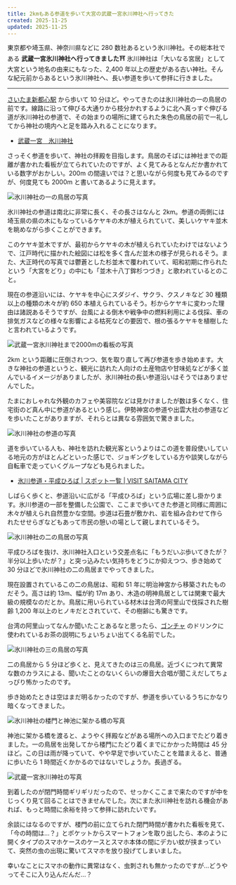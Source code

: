```yaml
---
title: 2kmもある参道を歩いて大宮の武蔵一宮氷川神社へ行ってきた
created: 2025-11-25
updated: 2025-11-25
---
```


東京都や埼玉県、神奈川県などに 280 数社あるという氷川神社。その総本社である **武蔵一宮氷川神社へ行ってきました⛩️** 氷川神社は「大いなる宮居」として大宮という地名の由来にもなった、2,400 年以上の歴史がある古い神社。そんな紀元前からあるという氷川神社へ、長い参道を歩いて参拝に行きました。

---

[さいたま新都心駅](https://www.jreast.co.jp/estation/station/info.aspx?StationCd=1711) から歩いて 10 分ほど。やってきたのは氷川神社の一の鳥居の前です。線路に沿って伸びる大通りから枝分かれするように北へ真っすぐ伸びる道が氷川神社の参道で、その始まりの場所に建てられた朱色の鳥居の前で一礼してから神社の境内へと足を踏み入れることになります。

- [武蔵一宮　氷川神社](https://www.musashiichinomiya-hikawa.or.jp/)

さっそく参道を歩いて、神社の拝殿を目指します。鳥居のそばには神社までの距離が書かれた看板が立てられていたのですが、よく見てみるとなんだか書かれている数字がおかしい。200m の間違いでは？と思いながら何度も見てみるのですが、何度見ても 2000m と書いてあるように見えます。

![氷川神社の一の鳥居の写真](b92551cb-aae2-4c6f-2724-a92ea0b2b900)

氷川神社の参道は南北に非常に長く、その長さはなんと 2km。参道の両側には埼玉県の県の木にもなっているケヤキの木が植えられていて、美しいケヤキ並木を眺めながら歩くことができます。

このケヤキ並木ですが、最初からケヤキの木が植えられていたわけではないようで、江戸時代に描かれた絵図には松を多く含んだ並木の様子が見られるそう。また、大正時代の写真では鬱蒼とした杉並木で覆われていて、昭和初期に作られたという「大宮をどり」の中にも「並木十八丁鉾杉つづき」と歌われているとのこと。

現在の参道沿いには、ケヤキを中心にスダジイ、サクラ、クスノキなど 30 種類以上の種類の木々が約 650 本植えられているそう。杉からケヤキに変わった理由は諸説あるそうですが、台風による倒木や戦争中の燃料利用による伐採、車の排気ガスなどの様々な影響による枯死などの要因で、根の張るケヤキを植樹したと言われているようです。

![武蔵一宮氷川神社まで2000mの看板の写真](2de30f91-cd3c-4508-8bd5-f284bd693800)

2km という距離に圧倒されつつ、気を取り直して再び参道を歩き始めます。大きな神社の参道というと、観光に訪れた人向けの土産物店や甘味処などが多く並んでいるイメージがありましたが、氷川神社の長い参道沿いはそうではありませんでした。

たまにおしゃれな外観のカフェや美容院などは見かけましたが数は多くなく、住宅街のど真ん中に参道があるという感じ。伊勢神宮の参道や出雲大社の参道などを歩いたことがありますが、それらとは異なる雰囲気で驚きました。

![氷川神社の参道の写真](73c3cdff-e041-4bee-b795-5e571500ba00)

道を歩いている人も、神社を訪れた観光客というよりはこの道を普段使いしている地元の方がほとんどといった感じで、ジョギングをしている方や談笑しながら自転車で走っていくグループなども見られました。

- [氷川参道・平成ひろば | スポット一覧 | VISIT SAITAMA CITY](https://visitsaitamacity.jp/spots/39)

しばらく歩くと、参道沿いに広がる「平成ひろば」という広場に差し掛かります。氷川参道の一部を整備した公園で、ここまで歩いてきた参道と同様に周囲に木々が植えられ自然豊かな空間。歩道は石畳が敷かれ、岩を組み合わせて作られたせせらぎなどもあって市民の憩いの場として親しまれているそう。

![氷川神社の二の鳥居の写真](8669d37f-6a08-4f9c-2b91-2b42fea4d700)

平成ひろばを抜け、氷川神社入口という交差点名に「もうだいぶ歩いてきたが？半分以上歩いたが？」と突っ込みたい気持ちをどうにか抑えつつ、歩き始めて 30 分ほどで氷川神社の二の鳥居までやってきました。

現在設置されているこの二の鳥居は、昭和 51 年に明治神宮から移築されたものだそう。高さは約 13m、幅が約 17m あり、木造の明神鳥居としては関東で最大級の規模なのだとか。鳥居に用いられている材木は台湾の阿里山で伐採された樹齢 1,200 年以上のヒノキだとされていて、その樹齢にも驚きです。

台湾の阿里山ってなんか聞いたことあるなと思ったら、[ゴンチャ](https://www.gongcha.co.jp/) のドリンクに使われているお茶の説明にちょいちょい出てくる名前でした。

![氷川神社の三の鳥居の写真](94fa30c5-bfc5-425c-c8c8-ff3b45df5800)

二の鳥居から 5 分ほど歩くと、見えてきたのは三の鳥居。近づくにつれて異常な数のカラスによる、聞いたことのないくらいの爆音大合唱が聞こえだしてちょっぴり怖かったのです。

歩き始めたときは空はまだ明るかったのですが、参道を歩いているうちにかなり暗くなってきました。

![氷川神社の楼門と神池に架かる橋の写真](f7a517fa-412a-4351-fdc9-a0bb10d1a100)

神池に架かる橋を渡ると、ようやく拝殿などがある場所への入口までたどり着きました。一の鳥居を出発してから楼門にたどり着くまでにかかった時間は 45 分ほど。この日は雨が降っていて、やや早足で歩いていたことを踏まえると、普通に歩いたら 1 時間近くかかるのではないでしょうか。長過ぎる。

![武蔵一宮氷川神社の写真](a1d30062-1910-4c1a-75d4-065b50bd5b00)

到着したのが閉門時間ギリギリだったので、せっかくここまで来たのですが中をじっくり見て回ることはできませんでした。次にまた氷川神社を訪れる機会があれば、もっと時間に余裕を持って参拝に訪れたいです。

余談にはなるのですが、楼門の前に立てられた閉門時間が書かれた看板を見て、「今の時間は…？」とポケットからスマートフォンを取り出したら、本のように開くタイプのスマホケースのケースとスマホ本体の間にデカい蚊が挟まっていて、突然の虫の出現に驚いてスマホを放り投げてしまいました。

幸いなことにスマホの動作に異常はなく、虫刺されも無かったのですが…どうやってそこに入り込んだんだ…？
